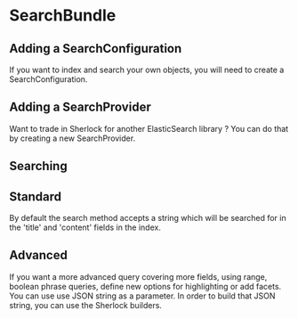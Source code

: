 # SearchBundle

## Adding a SearchConfiguration

If you want to index and search your own objects, you will need to create a SearchConfiguration.

## Adding a SearchProvider

Want to trade in Sherlock for another ElasticSearch library ? You can do that by creating a new SearchProvider.

## Searching

## Standard

By default the search method accepts a string which will be searched for in the 'title' and 'content' fields in the index.

## Advanced

If you want a more advanced query covering more fields, using range, boolean phrase queries, define new options for highlighting or add facets. You can use use JSON string as a parameter. In order to build that JSON string, you can use the Sherlock builders.